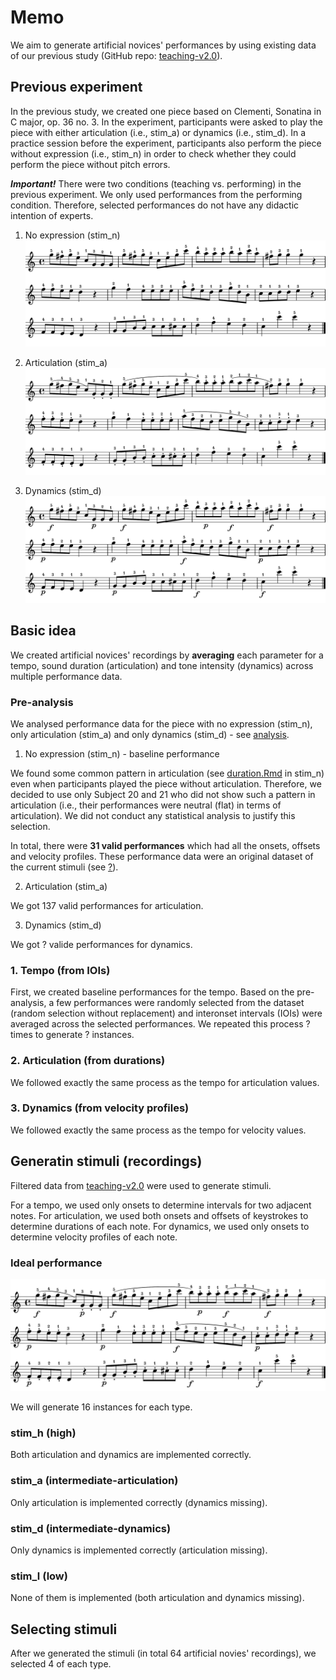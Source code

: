 # Memo
We aim to generate artificial novices' performances by using existing data of our previous study (GitHub repo: [teaching-v2.0](https://github.com/atsukotominaga/teaching-v2.0)).

## Previous experiment

In the previous study, we created one piece based on Clementi, Sonatina in C major, op. 36 no. 3. In the experiment, participants were asked to play the piece with either articulation (i.e., stim_a) or dynamics (i.e., stim_d). In a practice session before the experiment, participants also perform the piece without expression (i.e., stim_n) in order to check whether they could perform the piece without pitch errors.

***Important!*** There were two conditions (teaching vs. performing) in the previous experiment. We only used performances from the performing condition. Therefore, selected performances do not have any didactic intention of experts.

1. No expression (stim_n)
![](stim_l/stim_n.png)

2. Articulation (stim_a)
![](stim_a/stim_a.png)

3. Dynamics (stim_d)
![](stim_d/stim_d.png)

## Basic idea
We created artificial novices' recordings by **averaging** each parameter for a tempo, sound duration (articulation) and tone intensity (dynamics) across multiple performance data.

### Pre-analysis
We analysed performance data for the piece with no expression (stim_n), only articulation (stim_a) and only dynamics (stim_d) - see [analysis](https://github.com/atsukotominaga/adaptation-v1.0/tree/master/material/analysis).

1. No expression (stim_n) - baseline performance

We found some common pattern in articulation (see [duration.Rmd](https://github.com/atsukotominaga/adaptation-v1.0/blob/master/material/analysis/stim_n/duration.Rmd) in stim_n) even when participants played the piece without articulation. Therefore, we decided to use only Subject 20 and 21 who did not show such a pattern in articulation (i.e., their performances were neutral (flat) in terms of articulation). We did not conduct any statistical analysis to justify this selection.

In total, there were **31 valid performances** which had all the onsets, offsets and velocity profiles. These performance data were an original dataset of the current stimuli (see [?](?)).

2. Articulation (stim_a)

We got 137 valid performances for articulation.

3. Dynamics (stim_d)

We got ? valide performances for dynamics.

### 1. Tempo (from IOIs)
First, we created baseline performances for the tempo. Based on the pre-analysis, a few performances were randomly selected from the dataset (random selection without replacement) and interonset intervals (IOIs) were averaged across the selected performances. We repeated this process ? times to generate ? instances.

### 2. Articulation (from durations)
We followed exactly the same process as the tempo for articulation values.

### 3. Dynamics (from velocity profiles)
We followed exactly the same process as the tempo for velocity values.

## Generatin stimuli (recordings)
Filtered data from [teaching-v2.0](https://osf.io/uemk5/) were used to generate stimuli.

For a tempo, we used only onsets to determine intervals for two adjacent notes.
For articulation, we used both onsets and offsets of keystrokes to determine durations of each note.
For dynamics, we used only onsets to determine velocity profiles of each note.

### Ideal performance
![](stim_h/stim_m.png)

We will generate 16 instances for each type.

### stim_h (high)
Both articulation and dynamics are implemented correctly.

### stim_a (intermediate-articulation)
Only articulation is implemented correctly (dynamics missing).

### stim_d (intermediate-dynamics)
Only dynamics is implemented correctly (articulation missing).

### stim_l (low)
None of them is implemented (both articulation and dynamics missing).

## Selecting stimuli
After we generated the stimuli (in total 64 artificial novies' recordings), we selected 4 of each type.